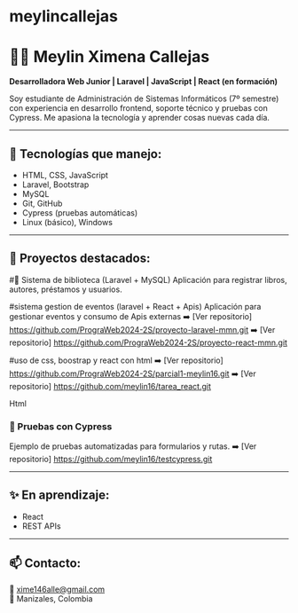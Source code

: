 # meylincallejas

# 👩‍💻 Meylin Ximena Callejas
**Desarrolladora Web Junior | Laravel | JavaScript | React (en formación)**

Soy estudiante de Administración de Sistemas Informáticos (7º semestre) con experiencia en desarrollo frontend, soporte técnico y pruebas con Cypress. Me apasiona la tecnología y aprender cosas nuevas cada día.

---

## 🧰 Tecnologías que manejo:
- HTML, CSS, JavaScript
- Laravel, Bootstrap
- MySQL
- Git, GitHub
- Cypress (pruebas automáticas)
- Linux (básico), Windows

---

## 📁 Proyectos destacados:

#📘 Sistema de biblioteca (Laravel + MySQL)
Aplicación para registrar libros, autores, préstamos y usuarios.

#sistema gestion de eventos (laravel + React + Apis)
Aplicación para gestionar eventos y consumo de Apis externas
➡️ [Ver repositorio] https://github.com/PrograWeb2024-2S/proyecto-laravel-mmn.git
➡️ [Ver repositorio] https://github.com/PrograWeb2024-2S/proyecto-react-mmn.git

#uso de css, boostrap y react con html
➡️ [Ver repositorio] https://github.com/PrograWeb2024-2S/parcial1-meylin16.git
➡️ [Ver repositorio] https://github.com/meylin16/tarea_react.git

Html 
### 🧪 Pruebas con Cypress
Ejemplo de pruebas automatizadas para formularios y rutas.
➡️ [Ver repositorio] https://github.com/meylin16/testcypress.git

---

## ✨ En aprendizaje:
- React
- REST APIs


---

## 📫 Contacto:
📧 xime146alle@gmail.com  
📍 Manizales, Colombia
